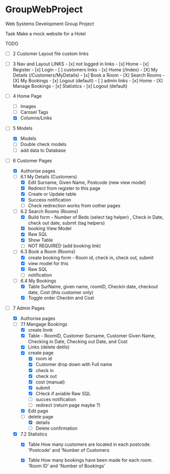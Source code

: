 # GroupWebProject
Web Systems Development Group Project

Task Make a mock website for a Hotel

TODO

- [ ] 2 Customer Layout file custom links

- [ ] 3 Nav and Layout LINKS
		- [x] not logged in links 
			- [x] Home
			- [x] Register
			- [x] Login
		- [ ] customers links
			- [x] Home (/Index)
			- [X] My Details (/Customers/MyDetails)
			- [x] Book a Room
			- [X] Search Rooms
			- [X] My Bookings
			- [x] Logout (default)
		- [ ] admin links
			- [x] Home
			- [X] Manage Bookings
			- [x] Statistics
			- [x] Logout (default)

- [ ] 4 Home Page
	- [ ] Images
	- [ ] Carosel Tags
	- [x] Columns/Links

- [ ] 5 Models
	- [x] Models
	- [ ] Double check models
	- [ ] add data to Database

- [ ] 6  Customer Pages 
	- [X] Authorise pages
	- [ ] 6.1 My Details (Customers)
		- [x] Edit Surname, Given Name, Postcode (new view model)
		- [X] Redirect from register to this page
		- [x] Create or Update table
		- [x] Success notification
		- [ ] Check redirection works from oother pages
  	- [ ] 6.2 Search Rooms (Rooms)
		- [x] Build form - Number of Beds (select tag helper) , Check in Date, check out date, submit (tag helpers) 
		- [x] booking View Model
		- [x] Raw SQL
		- [x] Show Table
		- [ ] NOT REQUIRED (add booking link)
	- [ ] 6.3 Book a Room (Rooms)
		- [X]  create booking form - Room id, check in, check out, submit
		- [x] view model for this
		- [x] Raw SQL
		- [ ] notification
	- [ ] 6.4 My Bookings
		- [x] Table SurName, given name, roomID, Checkin date, checkout date, Cost (this customer only)
		- [x] Toggle order Checkin and Cost

- [ ] 7 Admin Pages 
	- [X] Authorise pages
	- [ ] 7.1 Mangage Bookings
		- [x] create linnk
		- [x] Table - RoomID, Customer Surname, Customer Given Name, Checking in Date, Checking out Date, and Cost
		- [x] Links (delete detils)
		- [x] create page 
			- [x] room id
			- [x] Customer drop down with Full name
			- [x] check in
			- [x] check out
			- [x] cost (manual)
			- [x] submit
			- [X] CHeck if aviable Raw SQL
			- [ ] succes notification
			- [ ] redirect (return page maybe ?)
		- [X] Edit page 
		- [ ] delete page
			- [x] details
			- [ ] Delete confirmation
	- [X] 7.2 Statistics
		- [X] Table How many customers are located in each postcode. 'Postcode' and 'Number of Customers
		- [X] Table How many bookings have been made for each room. 'Room ID' and 'Number of Bookings'

